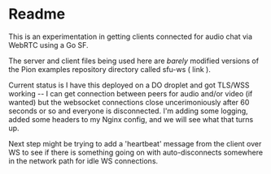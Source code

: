 # Readme

This is an experimentation in getting clients connected for audio chat via WebRTC using a Go SF.

The server and client files being used here are *barely* modified versions of the Pion examples repository directory called sfu-ws ( link ).

Current status is I have this deployed on a DO droplet and got TLS/WSS working -- I can get connection between peers for audio and/or video (if wanted) but the websocket connections close uncerimoniously after 60 seconds or so and everyone is disconnected.  I'm adding some logging, added some headers to my Nginx config, and we will see what that turns up.

Next step might be trying to add a 'heartbeat' message from the client over WS to see if there is something going on with auto-disconnects somewhere in the network path for idle WS connections.
